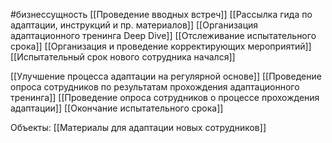 #бизнессущность 
[[Проведение вводных встреч]]
[[Рассылка гида по адаптации, инструкций и пр. материалов]]
[[Организация адаптационного тренинга Deep Dive]]
[[Отслеживание испытательного срока]]
[[Организация и проведение корректирующих мероприятий]]
[[Испытательный срок нового сотрудника начался]] 

[[Улучшение процесса адаптации на регулярной основе]]
[[Проведение опроса сотрудников по результатам прохождения адаптационного тренинга]]
[[Проведение опроса сотрудников о процессе прохождения адаптации]]
[[Окончание испытательного срока]]

Объекты:
[[Материалы для адаптации новых сотрудников]]

